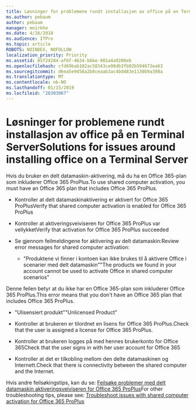 ```yaml
---
title: Løsninger for problemene rundt installasjon av office på en Terminal Server
ms.author: pebaum
author: pebaum
manager: mnirkhe
ms.date: 4/26/2018
ms.audience: ITPro
ms.topic: article
ROBOTS: NOINDEX, NOFOLLOW
localization_priority: Priority
ms.assetid: 85f24284-af6f-4624-b6be-901a4a9206eb
ms.openlocfilehash: cfd69bab102ac58343ce98db3fb02b594673ea63
ms.sourcegitcommit: d6ea5e9458a2b8ceaab3ac4bd483e1130b9a398a
ms.translationtype: MT
ms.contentlocale: nb-NO
ms.lasthandoff: 01/15/2019
ms.locfileid: "28303067"
---
```

# <a name="solutions-for-issues-around-installing-office-on-a-terminal-server"></a><span data-ttu-id="b315d-102">Løsninger for problemene rundt installasjon av office på en Terminal Server</span><span class="sxs-lookup"><span data-stu-id="b315d-102">Solutions for issues around installing office on a Terminal Server</span></span>

<span data-ttu-id="b315d-103">Hvis du bruker en delt datamaskin-aktivering, må du ha en Office 365-plan som inkluderer Office 365 ProPlus.</span><span class="sxs-lookup"><span data-stu-id="b315d-103">To use shared computer activation, you must have an Office 365 plan that includes Office 365 ProPlus.</span></span>
  
- <span data-ttu-id="b315d-104">Kontroller at delt datamaskinaktivering er aktivert for Office 365 ProPlus</span><span class="sxs-lookup"><span data-stu-id="b315d-104">Verify that shared computer activation is enabled for Office 365 ProPlus</span></span>
    
- <span data-ttu-id="b315d-105">Kontroller at aktiveringsveiviseren for Office 365 ProPlus var vellykket</span><span class="sxs-lookup"><span data-stu-id="b315d-105">Verify that activation for Office 365 ProPlus succeeded</span></span>
    
- <span data-ttu-id="b315d-106">Se gjennom feilmeldingene for aktivering av delt datamaskin:</span><span class="sxs-lookup"><span data-stu-id="b315d-106">Review error messages for shared computer activation:</span></span>
    
  - <span data-ttu-id="b315d-107">"Produktene vi finner i kontoen kan ikke brukes til å aktivere Office i scenarier med delt datamaskin"</span><span class="sxs-lookup"><span data-stu-id="b315d-107">"The products we found in your account cannot be used to activate Office in shared computer scenarios"</span></span>
  
<span data-ttu-id="b315d-108">Denne feilen betyr at du ikke har en Office 365-plan som inkluderer Office 365 ProPlus.</span><span class="sxs-lookup"><span data-stu-id="b315d-108">This error means that you don't have an Office 365 plan that includes Office 365 ProPlus.</span></span>
    
  - <span data-ttu-id="b315d-109">"Ulisensiert produkt"</span><span class="sxs-lookup"><span data-stu-id="b315d-109">"Unlicensed Product"</span></span>
    
  - <span data-ttu-id="b315d-110">Kontroller at brukeren er tilordnet en lisens for Office 365 ProPlus.</span><span class="sxs-lookup"><span data-stu-id="b315d-110">Check that the user is assigned a license for Office 365 ProPlus.</span></span>
    
  - <span data-ttu-id="b315d-111">Kontroller at brukeren logges på med hennes brukerkonto for Office 365</span><span class="sxs-lookup"><span data-stu-id="b315d-111">Check that the user signs in with her user account for Office 365</span></span>
    
  - <span data-ttu-id="b315d-112">Kontroller at det er tilkobling mellom den delte datamaskinen og Internett.</span><span class="sxs-lookup"><span data-stu-id="b315d-112">Check that there is connectivity between the shared computer and the Internet.</span></span>
    
<span data-ttu-id="b315d-113">Hvis andre feilsøkingstips, kan du se: [Feilsøke problemer med delt datamaskin aktiveringsveiviseren for Office 365 ProPlus](https://docs.microsoft.com/DeployOffice/troubleshoot-issues-with-shared-computer-activation-for-office-365-proplus)</span><span class="sxs-lookup"><span data-stu-id="b315d-113">For other troubleshooting tips, please see: [Troubleshoot issues with shared computer activation for Office 365 ProPlus](https://docs.microsoft.com/DeployOffice/troubleshoot-issues-with-shared-computer-activation-for-office-365-proplus)</span></span>
  

